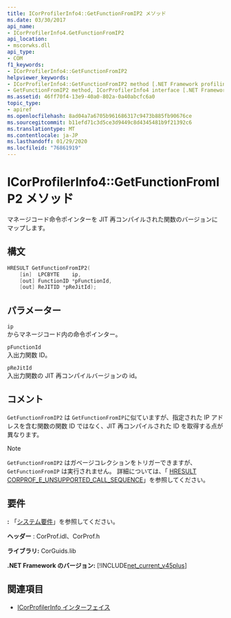 ```yaml
---
title: ICorProfilerInfo4::GetFunctionFromIP2 メソッド
ms.date: 03/30/2017
api_name:
- ICorProfilerInfo4.GetFunctionFromIP2
api_location:
- mscorwks.dll
api_type:
- COM
f1_keywords:
- ICorProfilerInfo4::GetFunctionFromIP2
helpviewer_keywords:
- ICorProfilerInfo4::GetFunctionFromIP2 method [.NET Framework profiling]
- GetFunctionFromIP2 method, ICorProfilerInfo4 interface [.NET Framework profiling]
ms.assetid: 46ff70f4-13e9-40a0-802a-0a40abcfc6a0
topic_type:
- apiref
ms.openlocfilehash: 8ad04a7a6705b961686317c9473b885fb90676ce
ms.sourcegitcommit: b11efd71c3d5ce3d9449c8d4345481b9f21392c6
ms.translationtype: MT
ms.contentlocale: ja-JP
ms.lasthandoff: 01/29/2020
ms.locfileid: "76861919"
---
```

# <a name="icorprofilerinfo4getfunctionfromip2-method"></a>ICorProfilerInfo4::GetFunctionFromIP2 メソッド
マネージコード命令ポインターを JIT 再コンパイルされた関数のバージョンにマップします。  
  
## <a name="syntax"></a>構文  
  
```cpp  
HRESULT GetFunctionFromIP2(  
    [in]  LPCBYTE    ip,  
    [out] FunctionID *pFunctionId,  
    [out] ReJITID *pReJitId);  
```  
  
## <a name="parameters"></a>パラメーター  
 `ip`  
 からマネージコード内の命令ポインター。  
  
 `pFunctionId`  
 入出力関数 ID。  
  
 `pReJitId`  
 入出力関数の JIT 再コンパイルバージョンの id。  
  
## <a name="remarks"></a>コメント  
 `GetFunctionFromIP2` は `GetFunctionFromIP`に似ていますが、指定された IP アドレスを含む関数の関数 ID ではなく、JIT 再コンパイルされた ID を取得する点が異なります。  
  
> [!NOTE]
> `GetFunctionFromIP2` はガベージコレクションをトリガーできますが、`GetFunctionFromIP` は実行されません。  詳細については、「 [HRESULT CORPROF_E_UNSUPPORTED_CALL_SEQUENCE](corprof-e-unsupported-call-sequence-hresult.md)」を参照してください。  
  
## <a name="requirements"></a>要件  
 **:** 「[システム要件](../../../../docs/framework/get-started/system-requirements.md)」を参照してください。  
  
 **ヘッダー** : CorProf.idl、CorProf.h  
  
 **ライブラリ:** CorGuids.lib  
  
 **.NET Framework のバージョン:** [!INCLUDE[net_current_v45plus](../../../../includes/net-current-v45plus-md.md)]  
  
## <a name="see-also"></a>関連項目

- [ICorProfilerInfo インターフェイス](icorprofilerinfo-interface.md)
